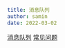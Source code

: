 ```yaml
title: 消息队列
author: samin
date: 2022-03-02
```

[消息队列](https://gaudy-feels-700.notion.site/1b50512123d44a8294b6094b73f556fc)
[常见问题](https://gaudy-feels-700.notion.site/a1a28ed717734cba8f85e1b39c172db5)
